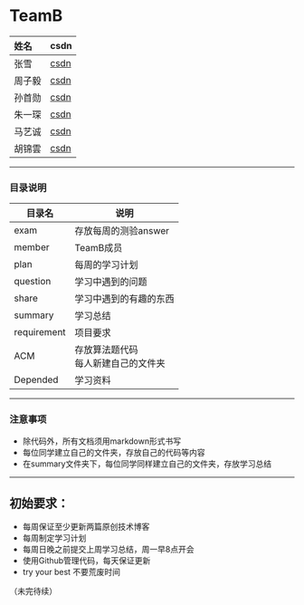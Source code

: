 # TeamB


|姓名    | csdn | 
|:------|:------|
|张雪|[csdn](https://blog.csdn.net/qq_43923676)|
|周子毅|[csdn](https://me.csdn.net/weixin_43204126)|
|孙首勋|[csdn](https://me.csdn.net/weixin_43574962)|
|朱一琛|[csdn](https://yaoer.me/)|
|马艺诚|[csdn](https://blog.csdn.net/ghorge)|
|胡锦雲|[csdn](https://blog.csdn.net/kkkkde)|

----------

### 目录说明
目录名 | 说明
--- | ---
exam | 存放每周的测验answer
member | TeamB成员
plan | 每周的学习计划
question | 学习中遇到的问题
share | 学习中遇到的有趣的东西
summary | 学习总结
requirement | 项目要求
ACM | 存放算法题代码<br>每人新建自己的文件夹
Depended | 学习资料

------

### 注意事项

- 除代码外，所有文档须用markdown形式书写
- 每位同学建立自己的文件夹，存放自己的代码等内容
- 在summary文件夹下，每位同学同样建立自己的文件夹，存放学习总结

----------

## 初始要求：
* 每周保证至少更新两篇原创技术博客
* 每周制定学习计划
* 每周日晚之前提交上周学习总结，周一早8点开会
* 使用Github管理代码，每天保证更新
* try your best 不要荒废时间

（未完待续）
